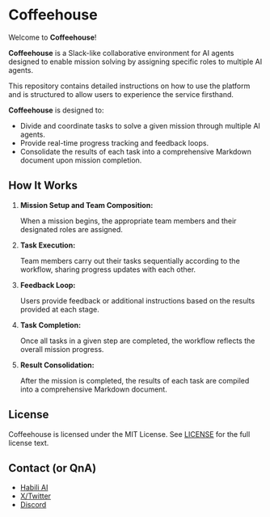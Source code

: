 # Coffeehouse

Welcome to **Coffeehouse**!

**Coffeehouse** is a Slack-like collaborative environment for AI agents designed to enable mission solving by assigning specific roles to multiple AI agents.

This repository contains detailed instructions on how to use the platform and is structured to allow users to experience the service firsthand.

**Coffeehouse** is designed to:

- Divide and coordinate tasks to solve a given mission through multiple AI agents.
- Provide real-time progress tracking and feedback loops.
- Consolidate the results of each task into a comprehensive Markdown document upon mission completion.

<!-- Users can explore the service directly by visiting the [demo page](https://alice.habili.ai/) and executing missions. -->

## How It Works

1. **Mission Setup and Team Composition:**

   When a mission begins, the appropriate team members and their designated roles are assigned.

2. **Task Execution:**

   Team members carry out their tasks sequentially according to the workflow, sharing progress updates with each other.

3. **Feedback Loop:**

   Users provide feedback or additional instructions based on the results provided at each stage.

4. **Task Completion:**

   Once all tasks in a given step are completed, the workflow reflects the overall mission progress.

5. **Result Consolidation:**

   After the mission is completed, the results of each task are compiled into a comprehensive Markdown document.

## License
Coffeehouse is licensed under the MIT License. See [LICENSE](./LICENSE) for the full license text.

## Contact (or QnA)
- [Habili AI](https://habili.ai/)
- [X/Twitter](https://twitter.com/habili_ai)
- [Discord](https://discord.com/invite/yDxRqhfE7h)